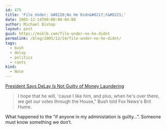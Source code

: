 ```yaml
---
id: 475
title: 'File Under: &#8220;No He Didn&#8217;t&#8221;'
date: 2005-12-14T00:00:00-04:00
author: Michael Bishop
layout: post
guid: https://miklb.com/file-under-no-he-didnt
permalink: /blog/2005/12/14/file-under-no-he-didnt/
tags:
  - bush
  - delay
  - politics
  - rants
kind:
  - Note
---
```

<p><a href="http://www.washingtonpost.com/wp-dyn/content/article/2005/12/14/AR2005121402119.html?nav=rss_politics">President Says DeLay Is Not Guilty of Money Laundering</a></p>
<blockquote>I hope that he will, 'cause I like him, and plus, when he's over there, we get our votes through the House," Bush told Fox News's Brit Hume.</blockquote>

<p>What happened to the “if anyone in my administation is guilty…”.  Someone must know something we don’t.</p>